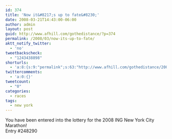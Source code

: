 ```yaml
---
id: 374
title: 'Now it&#8217;s up to fate&#8230;'
date: 2008-03-21T14:43:00-06:00
author: admin
layout: post
guid: http://www.afhill.com/gothedistance/?p=374
permalink: /2008/03/now-its-up-to-fate/
aktt_notify_twitter:
  - 'no'
tweetbackscheck:
  - "1243438898"
shorturls:
  - 'a:8:{s:9:"permalink";s:63:"http://www.afhill.com/gothedistance/2008/03/now-its-up-to-fate/";s:7:"tinyurl";s:25:"http://tinyurl.com/a9w7ff";s:4:"isgd";s:17:"http://is.gd/h9nC";s:5:"bitly";s:18:"http://bit.ly/daCy";s:5:"snipr";s:22:"http://snipr.com/aowa7";s:5:"snurl";s:22:"http://snurl.com/aowa7";s:7:"snipurl";s:24:"http://snipurl.com/aowa7";s:4:"trim";s:17:"http://tr.im/ciuv";}'
twittercomments:
  - 'a:0:{}'
tweetcount:
  - "0"
categories:
  - races
tags:
  - new york
---
```

You have been entered into the lottery for the 2008 ING New York City Marathon!  
Entry #248290